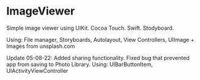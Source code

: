 # ImageViewer

Simple image viewer using UIKit. Cocoa Touch. Swift. Stodyboard.

Using: File manager, Storyboards, Autolayout, View Controllers, UIImage +
Images from unsplash.com

Update 05-08-22:
Added sharing functionality.
Fixed bug that prevented app from saving to Photo Library.
Using: UIBarButtonItem, UIActivityViewController
